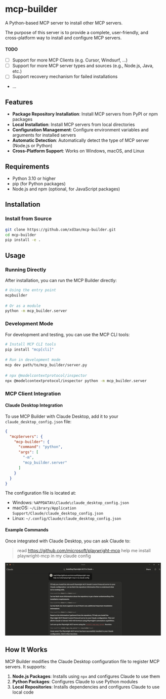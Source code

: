 # mcp-builder

A Python-based MCP server to install other MCP servers. 

The purpose of this server is to provide a complete, user-friendly, and cross-platform way to install and configure MCP servers. 

#### TODO

- [ ] Support for more MCP Clients (e.g. Cursor, Windsurf, ...)
- [ ] Support for more MCP server types and sources (e.g., Node.js, Java, etc.)
- [ ] Support recovery mechanism for failed installations
- ...


## Features

- **Package Repository Installation**: Install MCP servers from PyPI or npm packages
- **Local Installation**: Install MCP servers from local directories
- **Configuration Management**: Configure environment variables and arguments for installed servers
- **Automatic Detection**: Automatically detect the type of MCP server (Node.js or Python)
- **Cross-Platform Support**: Works on Windows, macOS, and Linux

## Requirements

- Python 3.10 or higher
- pip (for Python packages)
- Node.js and npm (optional, for JavaScript packages)

## Installation

### Install from Source

```bash
git clone https://github.com/xd3an/mcp-builder.git
cd mcp-builder
pip install -e .
```

## Usage

### Running Directly

After installation, you can run the MCP Builder directly:

```bash
# Using the entry point
mcpbuilder

# Or as a module
python -m mcp_builder.server
```

### Development Mode

For development and testing, you can use the MCP CLI tools:

```bash
# Install MCP CLI tools
pip install "mcp[cli]"

# Run in development mode
mcp dev path/to/mcp_builder/server.py

# npx @modelcontextprotocol/inspector
npx @modelcontextprotocol/inspector python -m mcp_builder.server
```

### MCP Client Integration

#### Claude Desktop Integration

To use MCP Builder with Claude Desktop, add it to your `claude_desktop_config.json` file:

```json
{
  "mcpServers": {
    "mcp-builder": {
      "command": "python",
      "args": [
        "-m",
        "mcp_builder.server"
      ]
    }
  }
}
```

The configuration file is located at:
- Windows: `%APPDATA%\Claude\claude_desktop_config.json`
- macOS: `~/Library/Application Support/Claude/claude_desktop_config.json`
- Linux: `~/.config/Claude/claude_desktop_config.json`

#### Example Commands

Once integrated with Claude Desktop, you can ask Claude to:

> read https://github.com/microsoft/playwright-mcp
help me install playwright-mcp in my claude config

![demo image](./assets/demo.png)

## How It Works

MCP Builder modifies the Claude Desktop configuration file to register MCP servers. It supports:

1. **Node.js Packages**: Installs using `npx` and configures Claude to use them
2. **Python Packages**: Configures Claude to use Python modules
3. **Local Repositories**: Installs dependencies and configures Claude to use local code


